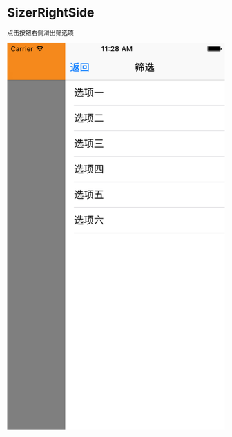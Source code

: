 # SizerRightSide
点击按钮右侧滑出筛选项

 ![image](https://github.com/wuyukobe24/SizerRightSide/blob/master/右侧滑出筛选项.png)

